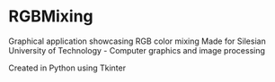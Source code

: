 # RGBMixing
Graphical application showcasing RGB color mixing
Made for Silesian University of Technology - Computer graphics and image processing

Created in Python using Tkinter
